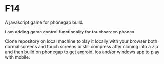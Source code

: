 # F14
A javascript game for phonegap build.

I am adding game control functionality for touchscreen phones.

Clone repository on local machine to play it locally with your browser both normal screens and touch screens
or still compress after cloning into a zip and then build on phonegap to get android, ios and/or windows app to play with mobile.
